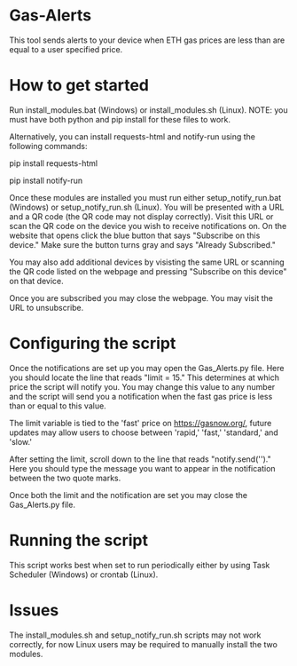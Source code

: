 # Gas-Alerts
This tool sends alerts to your device when ETH gas prices are less than are equal to a user specified price.

# How to get started
Run install_modules.bat (Windows) or install_modules.sh (Linux). NOTE: you must have both python and pip install for these files to work.

Alternatively, you can install requests-html and notify-run using the following commands:

pip install requests-html

pip install notify-run

Once these modules are installed you must run either setup_notify_run.bat (Windows) or setup_notify_run.sh (Linux). You will be presented with a URL and a QR code (the QR code may not display correctly). Visit this URL or scan the QR code on the device you wish to receive notifications on. On the website that opens click the blue button that says "Subscribe on this device." Make sure the button turns gray and says "Already Subscribed." 

You may also add additional devices by visisting the same URL or scanning the QR code listed on the webpage and pressing "Subscribe on this device" on that device.

Once you are subscribed you may close the webpage. You may visit the URL to unsubscribe.

# Configuring the script
Once the notifications are set up you may open the Gas_Alerts.py file. Here you should locate the line that reads "limit = 15." This determines at which price the script will notify you. You may change this value to any number and the script will send you a notification when the fast gas price is less than or equal to this value.

The limit variable is tied to the 'fast' price on https://gasnow.org/, future updates may allow users to choose between 'rapid,' 'fast,' 'standard,' and 'slow.'

After setting the limit, scroll down to the line that reads "notify.send('')." Here you should type the message you want to appear in the notification between the two quote marks.

Once both the limit and the notification are set you may close the Gas_Alerts.py file.

# Running the script
This script works best when set to run periodically either by using Task Scheduler (Windows) or crontab (Linux).

# Issues
The install_modules.sh and setup_notify_run.sh scripts may not work correctly, for now Linux users may be required to manually install the two modules.
